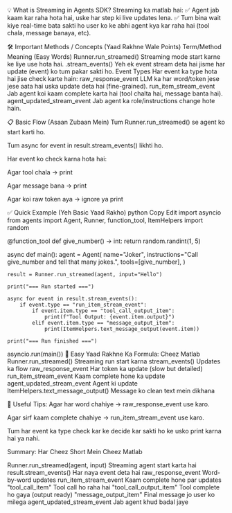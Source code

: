 💡 What is Streaming in Agents SDK?
Streaming ka matlab hai:
✅ Agent jab kaam kar raha hota hai, uske har step ki live updates lena.
✅ Tum bina wait kiye real-time bata sakti ho user ko ke abhi agent kya kar raha hai (tool chala, message banaya, etc).

🛠 Important Methods / Concepts (Yaad Rakhne Wale Points)
Term/Method	Meaning (Easy Words)
Runner.run_streamed()	Streaming mode start karne ke liye use hota hai.
.stream_events()	Yeh ek event stream deta hai jisme har update (event) ko tum pakar sakti ho.
Event Types	Har event ka type hota hai jise check karte hain:
raw_response_event	LLM ka har word/token jese jese aata hai uska update deta hai (fine-grained).
run_item_stream_event	Jab agent koi kaam complete karta hai (tool chalta hai, message banta hai).
agent_updated_stream_event	Jab agent ka role/instructions change hote hain.

📋 Basic Flow (Asaan Zubaan Mein)
Tum Runner.run_streamed() se agent ko start karti ho.

Tum async for event in result.stream_events() likhti ho.

Har event ko check karna hota hai:

Agar tool chala → print

Agar message bana → print

Agar koi raw token aya → ignore ya print

✅ Quick Example (Yeh Basic Yaad Rakho)
python
Copy
Edit
import asyncio
from agents import Agent, Runner, function_tool, ItemHelpers
import random

@function_tool
def give_number() -> int:
    return random.randint(1, 5)

async def main():
    agent = Agent(
        name="Joker",
        instructions="Call give_number and tell that many jokes.",
        tools=[give_number],
    )

    result = Runner.run_streamed(agent, input="Hello")

    print("=== Run started ===")

    async for event in result.stream_events():
        if event.type == "run_item_stream_event":
            if event.item.type == "tool_call_output_item":
                print(f"Tool Output: {event.item.output}")
            elif event.item.type == "message_output_item":
                print(ItemHelpers.text_message_output(event.item))

    print("=== Run finished ===")

asyncio.run(main())
🔑 Easy Yaad Rakhne Ka Formula:
Cheez	Matlab
Runner.run_streamed()	Streaming run start karna
stream_events()	Updates ka flow
raw_response_event	Har token ka update (slow but detailed)
run_item_stream_event	Kaam complete hone ka update
agent_updated_stream_event	Agent ki update
ItemHelpers.text_message_output()	Message ko clean text mein dikhana

💭 Useful Tips:
Agar har word chahiye → raw_response_event use karo.

Agar sirf kaam complete chahiye → run_item_stream_event use karo.

Tum har event ka type check kar ke decide kar sakti ho ke usko print karna hai ya nahi.

Summary: Har Cheez Short Mein
Cheez	Matlab

Runner.run_streamed(agent, input)	Streaming agent start karta hai
result.stream_events()	Har naya event deta hai
raw_response_event	Word-by-word updates
run_item_stream_event	Kaam complete hone par updates
"tool_call_item"	Tool call ho raha hai
"tool_call_output_item"	Tool complete ho gaya (output ready)
"message_output_item"	Final message jo user ko milega
agent_updated_stream_event	Jab agent khud badal jaye











